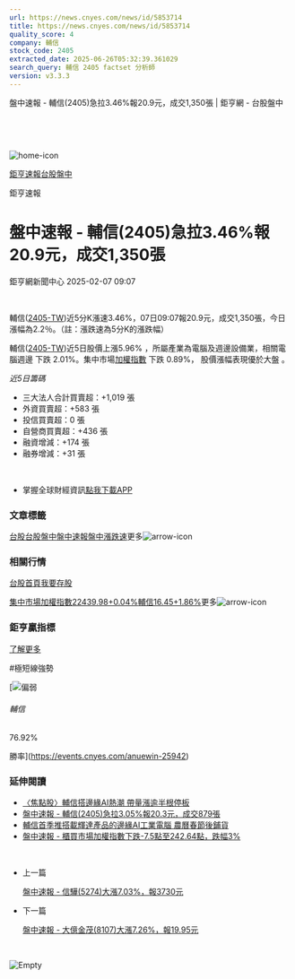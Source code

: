 ```yaml
---
url: https://news.cnyes.com/news/id/5853714
title: https://news.cnyes.com/news/id/5853714
quality_score: 4
company: 輔信
stock_code: 2405
extracted_date: 2025-06-26T05:32:39.361029
search_query: 輔信 2405 factset 分析師
version: v3.3.3
---
```


盤中速報 - 輔信(2405)急拉3.46%報20.9元，成交1,350張 | 鉅亨網 - 台股盤中

‌

‌

![home-icon](/assets/icons/breadCrumb/symbol-icon-home.svg)

[鉅亨速報](/news/cat/anue_live)[台股盤中](/news/cat/tw_live)

鉅亨速報

# 盤中速報 - 輔信(2405)急拉3.46%報20.9元，成交1,350張

鉅亨網新聞中心 2025-02-07 09:07

‌

輔信([2405-TW](https://www.cnyes.com/twstock/2405))近5分K漲速3.46%，07日09:07報20.9元，成交1,350張，今日漲幅為2.2％。（註：漲跌速為5分K的漲跌幅）

輔信([2405-TW](https://www.cnyes.com/twstock/2405))近5日股價上漲5.96% ，所屬產業為電腦及週邊設備業，相關電腦週邊 下跌 2.01%。集中市場[加權指數](https://invest.cnyes.com/index/TWS/TSE01) 下跌 0.89%， 股價漲幅表現優於大盤 。

*近5日籌碼*

* 三大法人合計買賣超：+1,019 張
* 外資買賣超：+583 張
* 投信買賣超：0 張
* 自營商買賣超：+436 張
* 融資增減：+174 張
* 融券增減：+31 張

‌

* 掌握全球財經資訊[點我下載APP](http://www.cnyes.com/app/?utm_source=mweb&utm_medium=HamMenuBanner&utm_campaign=fixed&utm_content=entr)

### 文章標籤

[台股](https://news.cnyes.com/tag/台股 "台股")[台股盤中](https://news.cnyes.com/tag/台股盤中 "台股盤中")[盤中速報](https://news.cnyes.com/tag/盤中速報 "盤中速報")[盤中漲跌速](https://news.cnyes.com/tag/盤中漲跌速 "盤中漲跌速")更多![arrow-icon](/assets/icons/arrows/arrow-down.svg)

### 相關行情

[台股首頁](https://www.cnyes.com/twstock)[我要存股](https://supr.link/8OHaU)

[集中市場加權指數22439.98+0.04%](https://invest.cnyes.com/index/TWS/TSE01)[輔信16.45+1.86%](https://www.cnyes.com/twstock/2405)更多![arrow-icon](/assets/icons/arrows/arrow-down.svg)

### 鉅亨贏指標

[了解更多](https://events.cnyes.com/anuewin-25942)

#極短線強勢

[![偏弱](/assets/icons/win-indicator/short.svg)

###### 輔信

76.92%

勝率](https://events.cnyes.com/anuewin-25942)

### 延伸閱讀

* [〈焦點股〉輔信搭邊緣AI熱潮 帶量漲逾半根停板](/news/id/5852678)
* [盤中速報 - 輔信(2405)急拉3.05%報20.3元，成交879張](/news/id/5852455)
* [輔信首季推搭載輝達產品的邊緣AI工業電腦 農曆春節後鋪貨](/news/id/5838196)
* [盤中速報 - 櫃買市場加權指數下跌-7.5點至242.64點，跌幅3%](/news/id/5835063)

‌

* 上一篇

  [盤中速報 - 信驊(5274)大漲7.03%，報3730元](/news/id/5854009)
* 下一篇

  [盤中速報 - 大億金茂(8107)大漲7.26%，報19.95元](/news/id/5852832)

‌

![Empty](/assets/icons/skeleton/empty-image.svg)

‌